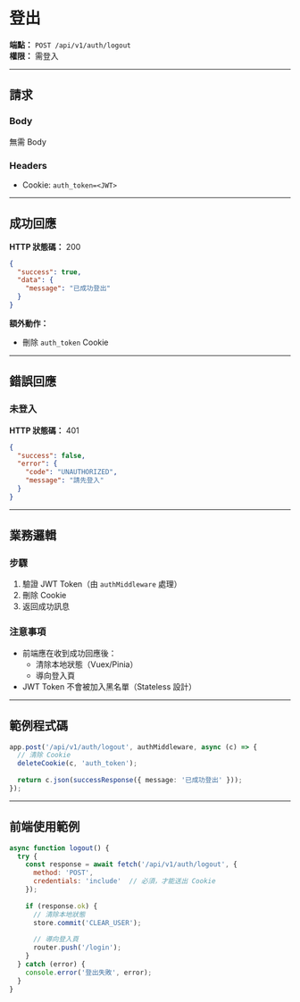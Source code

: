 # 登出

**端點：** `POST /api/v1/auth/logout`  
**權限：** 需登入

---

## 請求

### Body
無需 Body

### Headers
- Cookie: `auth_token=<JWT>`

---

## 成功回應

**HTTP 狀態碼：** 200

```json
{
  "success": true,
  "data": {
    "message": "已成功登出"
  }
}
```

**額外動作：**
- 刪除 `auth_token` Cookie

---

## 錯誤回應

### 未登入
**HTTP 狀態碼：** 401
```json
{
  "success": false,
  "error": {
    "code": "UNAUTHORIZED",
    "message": "請先登入"
  }
}
```

---

## 業務邏輯

### 步驟
1. 驗證 JWT Token（由 `authMiddleware` 處理）
2. 刪除 Cookie
3. 返回成功訊息

### 注意事項
- 前端應在收到成功回應後：
  - 清除本地狀態（Vuex/Pinia）
  - 導向登入頁
- JWT Token 不會被加入黑名單（Stateless 設計）

---

## 範例程式碼

```typescript
app.post('/api/v1/auth/logout', authMiddleware, async (c) => {
  // 清除 Cookie
  deleteCookie(c, 'auth_token');
  
  return c.json(successResponse({ message: '已成功登出' }));
});
```

---

## 前端使用範例

```javascript
async function logout() {
  try {
    const response = await fetch('/api/v1/auth/logout', {
      method: 'POST',
      credentials: 'include'  // 必須，才能送出 Cookie
    });
    
    if (response.ok) {
      // 清除本地狀態
      store.commit('CLEAR_USER');
      
      // 導向登入頁
      router.push('/login');
    }
  } catch (error) {
    console.error('登出失敗', error);
  }
}
```





